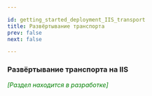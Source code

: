 ```yaml
---

id: getting_started_deployment_IIS_transport
title: Развёртывание транспорта
prev: false
next: false 

---
```


### Развёртывание транспорта на IIS

<font color="green">

*\[Раздел находится в разработке\]*

</font>